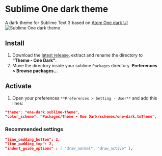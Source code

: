 # Sublime One dark theme
A dark theme for Sublime Text 3 based on [Atom One dark UI](https://atom.io/themes/one-dark-ui)
![Sublime One dark theme](http://i.imgur.com/ceim8Nh.png)

## Install
1. Download the [latest release](https://github.com/andresmichel/sublime-one-dark/releases/latest), extract and rename the directory to **"Theme - One Dark"**.
2. Move the directory inside your sublime `Packages` directory. **Preferences > Browse packages...**

## Activate
1. Open your preferences `**Preferences > Setting - User**` and add this lines:

```json
"theme": "one-dark.sublime-theme",
"color_scheme": "Packages/Theme - One Dark/schemes/one-dark.tmTheme",
```

### Recommended settings
```json
"line_padding_bottom": 2,
"line_padding_top": 2,
"indent_guide_options" : [ "draw_normal", "draw_active" ],
```

